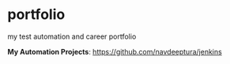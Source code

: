 # portfolio
my test automation and career portfolio

**My Automation Projects**:
https://github.com/navdeeptura/jenkins



